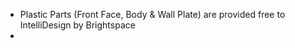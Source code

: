- Plastic Parts (Front Face, Body & Wall Plate) are provided free to IntelliDesign by Brightspace
- 